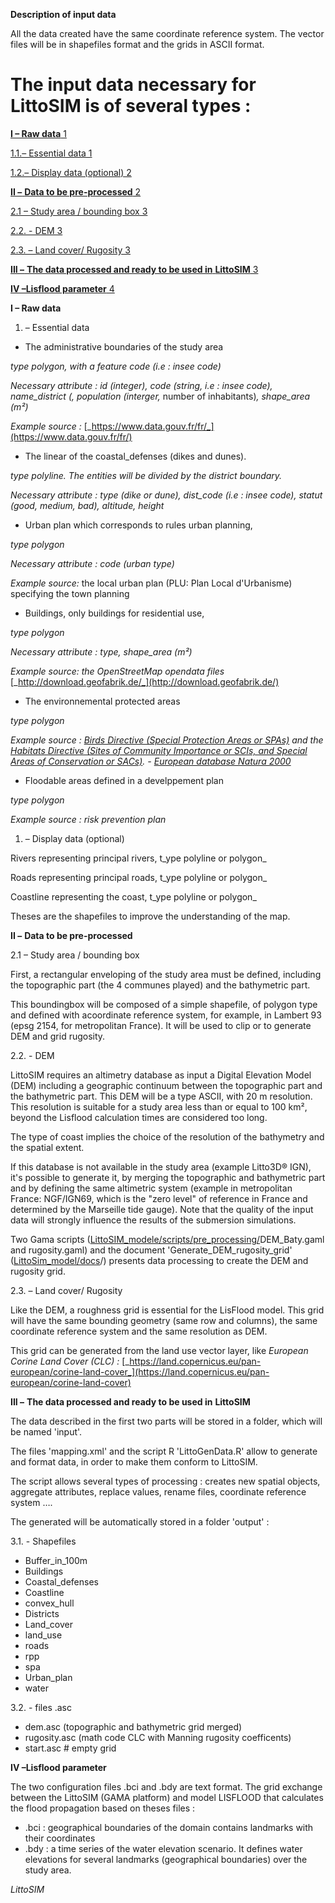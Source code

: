 **Description of input data**

All the data created have the same coordinate reference system. The vector files will be in shapefiles format and the grids in ASCII format.

# The input data necessary for LittoSIM is of several types :



[**I – Raw data** 1](#_Toc42784826)

[1.1.– Essential data 1](#_Toc42784827)

[1.2.– Display data (optional) 2](#_Toc42784828)

[**II –**  **Data to be pre-processed** 2](#_Toc42784829)

[2.1 – Study area / bounding box 3](#_Toc42784830)

[2.2. - DEM 3](#_Toc42784831)

[2.3. – Land cover/ Rugosity 3](#_Toc42784832)

[**III –**  **The data processed and ready to be used in**  **LittoSIM** 3](#_Toc42784833)

[**IV –Lisflood parameter** 4](#_Toc42784834)

**I – Raw data**

  1. – Essential data

- The administrative boundaries of the study area

_type polygon, with a feature code (i.e : insee code)_

_Necessary attribute : id (integer), code (string, i.e : insee code), name\_district (, population (interger,_ number of inhabitants)_, shape\_area (m²)_

_Example source :_ [_https://www.data.gouv.fr/fr/_](https://www.data.gouv.fr/fr/)

- The linear of the coastal\_defenses (dikes and dunes).

_type polyline. The entities will be divided by the district boundary._

_Necessary attribute : type (dike or dune), dist\_code (i.e : insee code), statut (good, medium, bad), altitude, height_

- Urban plan which corresponds to rules urban planning,

_type polygon_

_Necessary attribute : code (urban type)_

_Example source:_ the local urban plan (PLU: Plan Local d&#39;Urbanisme) specifying the town planning

- Buildings, only buildings for residential use,

_type polygon_

_Necessary attribute : type, shape\_area (m²)_

_Example source: the OpenStreetMap opendata files_ [_http://download.geofabrik.de/_](http://download.geofabrik.de/)

- The environnemental protected areas

_type polygon_

_Example source :  [Birds Directive (Special Protection Areas or SPAs)](http://ec.europa.eu/environment/nature/legislation/birdsdirective/index_en.htm) and the [Habitats Directive (Sites of Community Importance or SCIs, and Special Areas of Conservation or SACs)](http://ec.europa.eu/environment/nature/legislation/habitatsdirective/index_en.htm)._ _-_ [_European database Natura 2000_](https://www.eea.europa.eu/data-and-maps/data/natura-11)

- Floodable areas defined in a develppement plan

_type polygon_

_Example source :_ _risk prevention plan_

  1. – Display data (optional)

Rivers representing principal rivers, t_ype polyline or polygon_

Roads representing principal roads, t_ype polyline or polygon_

Coastline representing the coast, t_ype polyline or polygon_

Theses are the shapefiles to improve the understanding of the map.

**II –**  **Data to be pre-processed**

2.1 – Study area / bounding box

First, a rectangular enveloping of the study area must be defined, including the topographic part (the 4 communes played) and the bathymetric part.

This boundingbox will be composed of a simple shapefile, of polygon type and defined with acoordinate reference system, for example, in Lambert 93 (epsg 2154, for metropolitan France). It will be used to clip or to generate DEM and grid rugosity.

2.2. - DEM

LittoSIM requires an altimetry database as input a Digital Elevation Model (DEM) including a geographic continuum between the topographic part and the bathymetric part. This DEM will be a type ASCII, with 20 m resolution. This resolution is suitable for a study area less than or equal to 100 km², beyond the Lisflood calculation times are considered too long.

The type of coast implies the choice of the resolution of the bathymetry and the spatial extent.

If this database is not available in the study area (example Litto3D® IGN), it&#39;s possible to generate it, by merging the topographic and bathymetric part and by defining the same altimetric system (example in metropolitan France: NGF/IGN69, which is the &quot;zero level&quot; of reference in France and determined by the Marseille tide gauge).
Note that the quality of the input data will strongly influence the results of the submersion simulations.

Two Gama scripts ([LittoSIM\_modele/scripts/pre\_processing/](https://github.com/LittoSim/LittoSim_model/tree/LittoDev/scripts/pre_processing)DEM\_Baty.gaml and rugosity.gaml) and the document &#39;Generate\_DEM\_rugosity\_grid&#39; ([LittoSim\_model/docs](https://github.com/LittoSim/LittoSim_model/tree/LittoDev/docs)/) presents data processing to create the DEM and rugosity grid.

2.3. – Land cover/ Rugosity

Like the DEM, a roughness grid is essential for the LisFlood model. This grid will have the same bounding geometry (same row and columns), the same coordinate reference system and the same resolution as DEM.

This grid can be generated from the land use vector layer, like _European Corine Land Cover (CLC) :_ [_https://land.copernicus.eu/pan-european/corine-land-cover_](https://land.copernicus.eu/pan-european/corine-land-cover)

**III –**  **The data processed and ready to be used in**  **LittoSIM**

The data described in the first two parts will be stored in a folder, which will be named &#39;input&#39;.

The files &#39;mapping.xml&#39; and the script R &#39;LittoGenData.R&#39; allow to generate and format data, in order to make them conform to LittoSIM.

The script allows several types of processing : creates new spatial objects, aggregate attributes, replace values, rename files, coordinate reference system ….

The generated will be automatically stored in a folder &#39;output&#39; :

3.1. - Shapefiles

- Buffer\_in\_100m
- Buildings
- Coastal\_defenses
- Coastline
- convex\_hull
- Districts
- Land\_cover
- land\_use
- roads
- rpp
- spa
- Urban\_plan
- water


3.2. - files .asc

- dem.asc (topographic and bathymetric grid merged)
- rugosity.asc (math code CLC with Manning rugosity coefficents)
- start.asc # empty grid

**IV –Lisflood parameter**

The two configuration files .bci and .bdy are text format. The grid exchange between the LittoSIM (GAMA platform) and model LISFLOOD that calculates the flood propagation based on theses files :

- .bci : geographical boundaries of the domain contains landmarks with their coordinates
- .bdy : a time series of the water elevation scenario. It defines water elevations for several landmarks (geographical boundaries) over the study area.

_LittoSIM_
